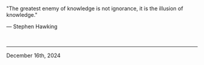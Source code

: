 
<br>

"The greatest enemy of knowledge is not ignorance, it is the illusion of knowledge."

― Stephen Hawking
 
</br>

---
December 16th, 2024
